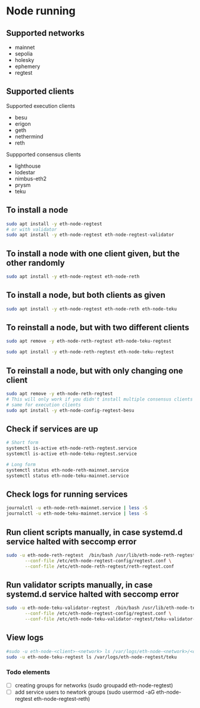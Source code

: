 # Node running 


## Supported networks

- mainnet
- sepolia
- holesky
- ephemery
- regtest

## Supported clients

Supported execution clients
- besu
- erigon
- geth
- nethermind
- reth 

Suppported consensus clients
- lighthouse
- lodestar
- nimbus-eth2
- prysm
- teku

## To install a node 

```bash
sudo apt install -y eth-node-regtest
# or with validator 
sudo apt install -y eth-node-regtest eth-node-regtest-validator

``` 

## To install a node with one client given, but the other randomly

```bash
sudo apt install -y eth-node-regtest eth-node-reth
```

## To install a node, but both clients as given

```bash
sudo apt install -y eth-node-regtest eth-node-reth eth-node-teku
```

## To reinstall a node, but with two different clients

```bash
sudo apt remove -y eth-node-reth-regtest eth-node-teku-regtest

sudo apt install -y eth-node-reth-regtest eth-node-teku-regtest
```

## To reinstall a node, but with only changing one client

```bash
sudo apt remove -y eth-node-reth-regtest
# This will only work if you didn't install multiple consensus clients before
# same for execution clients
sudo apt install -y eth-node-config-regtest-besu
```

## Check if services are up 

```bash 
# Short form 
systemctl is-active eth-node-reth-regtest.service
systemctl is-active eth-node-teku-regtest.service

# Long form
systemctl status eth-node-reth-mainnet.service
systemctl status eth-node-teku-mainnet.service
```

## Check logs for running services

```bash
journalctl -u eth-node-reth-mainnet.service | less -S
journalctl -u eth-node-teku-mainnet.service | less -S
```

## Run client scripts manually, in case systemd.d service halted with seccomp error

```bash
sudo -u eth-node-reth-regtest  /bin/bash /usr/lib/eth-node-reth-regtest/bin/run-reth.sh \
       --conf-file /etc/eth-node-regtest-config/regtest.conf \
       --conf-file /etc/eth-node-reth-regtest/reth-regtest.conf
```

## Run validator scripts manually, in case systemd.d service halted with seccomp error

```bash
sudo -u eth-node-teku-validator-regtest  /bin/bash /usr/lib/eth-node-teku-validator-regtest/bin/run-teku-validator.sh \
       --conf-file /etc/eth-node-regtest-config/regtest.conf \
       --conf-file /etc/eth-node-teku-validator-regtest/teku-validator-regtest.conf
```

## View logs

```bash 
#sudo -u eth-node-<client>-<network> ls /var/logs/eth-node-<network>/<client>
sudo -u eth-node-teku-regtest ls /var/logs/eth-node-regtest/teku
```

### Todo elements

- [ ] creating groups for networks (sudo groupadd eth-node-regtest)
- [ ] add service users to newtork groups (sudo usermod -aG eth-node-regtest eth-node-regtest-reth)
